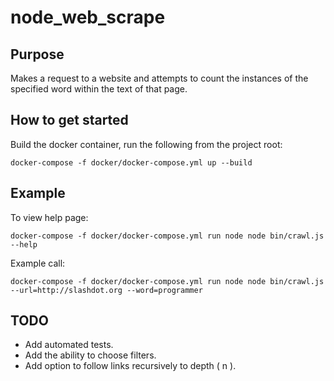 # node_web_scrape

## Purpose
Makes a request to a website and attempts to count the instances
of the specified word within the text of that page.

## How to get started
Build the docker container, run the following from the project root:

`docker-compose -f docker/docker-compose.yml up --build`

## Example
To view help page:

`docker-compose -f docker/docker-compose.yml run node node bin/crawl.js --help`

Example call:

`docker-compose -f docker/docker-compose.yml run node node bin/crawl.js --url=http://slashdot.org --word=programmer`

## TODO
* Add automated tests.
* Add the ability to choose filters.
* Add option to follow links recursively to depth ( n ).